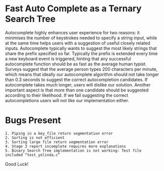 # Fast Auto Complete as a Ternary Search Tree

Autocomplete highly enhances user experience for two reasons: it minimises the number of keystrokes
needed to specify a string input, while at the same time helps users with a suggestion of useful closely
related inputs. Autocomplete typically wants to suggest the most likely strings that share the prefix
specified so far. Typically the prefix is extended every time a new keyboard event is triggered, hinting
that any successful autocomplete function should be as fast as the average human typist. Surveys
suggest that the average person types 200 characters per minute, which means that ideally our autocomplete
algorithm should not take longer than 0.3 seconds to suggest the correct autocompletion
candidates. If autocomplete takes much longer, users will dislike our solution. Another important
aspect is that more than one candidate should be suggested according to their likelihood. If we fail
suggesting the correct autocompletions users will not like our implementation either.

# Bugs Present
	1. Piping in a key_file return segmentation error
	2. Sorting is not efficient
	3. Sorting large file return segmentation error
	4. Stage 3 report incomplete requires more explanations
	5. Binary Search Tree implementation is not working: Test file included “test_yolinda.c”

Good Luck!

